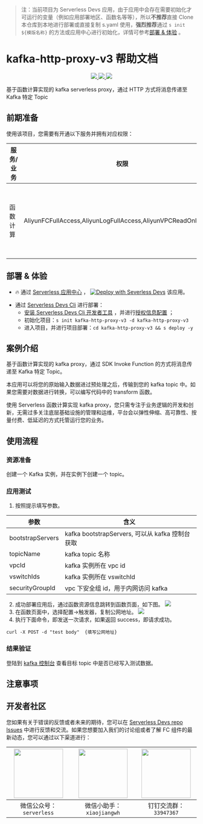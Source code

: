 
> 注：当前项目为 Serverless Devs 应用，由于应用中会存在需要初始化才可运行的变量（例如应用部署地区、函数名等等），所以**不推荐**直接 Clone 本仓库到本地进行部署或直接复制 s.yaml 使用，**强烈推荐**通过 `s init ${模版名称}` 的方法或应用中心进行初始化，详情可参考[部署 & 体验](#部署--体验) 。

# kafka-http-proxy-v3 帮助文档
<p align="center" class="flex justify-center">
    <a href="https://www.serverless-devs.com" class="ml-1">
    <img src="http://editor.devsapp.cn/icon?package=kafka-http-proxy-v3&type=packageType">
  </a>
  <a href="http://www.devsapp.cn/details.html?name=kafka-http-proxy-v3" class="ml-1">
    <img src="http://editor.devsapp.cn/icon?package=kafka-http-proxy-v3&type=packageVersion">
  </a>
  <a href="http://www.devsapp.cn/details.html?name=kafka-http-proxy-v3" class="ml-1">
    <img src="http://editor.devsapp.cn/icon?package=kafka-http-proxy-v3&type=packageDownload">
  </a>
</p>

<description>

基于函数计算实现的 kafka serverless proxy，通过 HTTP 方式将消息传递至 Kafka 特定 Topic

</description>

<codeUrl>



</codeUrl>
<preview>



</preview>


## 前期准备

使用该项目，您需要有开通以下服务并拥有对应权限：

<service>



| 服务/业务 |  权限  | 相关文档 |
| --- |  --- | --- |
| 函数计算 |  AliyunFCFullAccess,AliyunLogFullAccess,AliyunVPCReadOnlyAccess | [帮助文档](https://help.aliyun.com/product/2508973.html) [计费文档](https://help.aliyun.com/document_detail/2512928.html) |

</service>

<remark>



</remark>

<disclaimers>



</disclaimers>

## 部署 & 体验

<appcenter>
   
- :fire: 通过 [Serverless 应用中心](https://fcnext.console.aliyun.com/applications/create?template=kafka-http-proxy-v3) ，
  [![Deploy with Severless Devs](https://img.alicdn.com/imgextra/i1/O1CN01w5RFbX1v45s8TIXPz_!!6000000006118-55-tps-95-28.svg)](https://fcnext.console.aliyun.com/applications/create?template=kafka-http-proxy-v3) 该应用。
   
</appcenter>
<deploy>
    
- 通过 [Serverless Devs Cli](https://www.serverless-devs.com/serverless-devs/install) 进行部署：
  - [安装 Serverless Devs Cli 开发者工具](https://www.serverless-devs.com/serverless-devs/install) ，并进行[授权信息配置](https://docs.serverless-devs.com/fc/config) ；
  - 初始化项目：`s init kafka-http-proxy-v3 -d kafka-http-proxy-v3`
  - 进入项目，并进行项目部署：`cd kafka-http-proxy-v3 && s deploy -y`
   
</deploy>

## 案例介绍

<appdetail id="flushContent">

基于函数计算实现的 kafka proxy，通过 SDK Invoke Function 的方式将消息传递至 Kafka 特定 Topic。

本应用可以将您的原始输入数据进过预处理之后，传输到您的 kafka topic 中。如果您需要对数据进行转换，可以编写代码中的 transform 函数。

使用 Serverless 函数计算实现 kafka proxy，您只需专注于业务逻辑的开发和创新，无需过多关注底层基础设施的管理和运维，平台会以弹性伸缩、高可靠性、按量付费、低延迟的方式托管运行您的业务。

</appdetail>

## 使用流程

<usedetail id="flushContent">

### 资源准备
创建一个 Kafka 实例，并在实例下创建一个 topic。

### 应用测试
 
1. 按照提示填写参数。

|参数|含义|
|----|----|
|bootstrapServers|kafka bootstrapServers, 可以从 kafka 控制台获取|
|topicName|kafka topic 名称|
|vpcId|kafka 实例所在 vpc id|
|vswitchIds|kafka 实例所在 vswitchId|
|securityGroupId|vpc 下安全组 id，用于内网访问 kafka|

2. 成功部署应用后，通过函数资源信息跳转到函数页面，如下图。
![](https://img.alicdn.com/imgextra/i4/O1CN015k6OwJ1nCmf0mI68I_!!6000000005054-0-tps-1171-1132.jpg)
3. 在函数页面中，选择配置->触发器，复制公网地址。
![](https://img.alicdn.com/imgextra/i4/O1CN01wvpNkw1mJp8EzM3sz_!!6000000004934-0-tps-1469-1057.jpg)
4. 执行下面命令，即发送一次请求，如果返回 success，即请求成功。
```
curl -X POST -d "test body"  {填写公网地址}
```

### 结果验证

登陆到 [kafka 控制台](https://kafka.console.aliyun.com/) 查看目标 topic 中是否已经写入测试数据。

</usedetail>

## 注意事项

<matters id="flushContent">
</matters>


<devgroup>


## 开发者社区

您如果有关于错误的反馈或者未来的期待，您可以在 [Serverless Devs repo Issues](https://github.com/serverless-devs/serverless-devs/issues) 中进行反馈和交流。如果您想要加入我们的讨论组或者了解 FC 组件的最新动态，您可以通过以下渠道进行：

<p align="center">  

| <img src="https://serverless-article-picture.oss-cn-hangzhou.aliyuncs.com/1635407298906_20211028074819117230.png" width="130px" > | <img src="https://serverless-article-picture.oss-cn-hangzhou.aliyuncs.com/1635407044136_20211028074404326599.png" width="130px" > | <img src="https://serverless-article-picture.oss-cn-hangzhou.aliyuncs.com/1635407252200_20211028074732517533.png" width="130px" > |
| --------------------------------------------------------------------------------------------------------------------------------- | --------------------------------------------------------------------------------------------------------------------------------- | --------------------------------------------------------------------------------------------------------------------------------- |
| <center>微信公众号：`serverless`</center>                                                                                         | <center>微信小助手：`xiaojiangwh`</center>                                                                                        | <center>钉钉交流群：`33947367`</center>                                                                                           |
</p>
</devgroup>
